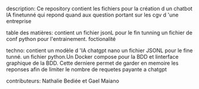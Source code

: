 description: Ce repository contient les fichiers pour la création d un chatbot IA finetunné qui repond quand aux question portant sur les cgv d 'une entreprise


table des matières: contient un fichier jsonL pour le fin tunning un fichier de conf python pour l'entrainement.
foctionalité

techno: contient un modèle d 'IA chatgpt nano un fichier JSONL pour le fine tunné. un fichier python.Un Docker compose pour la BDD et linterface graphique de la BDD. Cette derniere permet de garder en memoire les reponses afin de limiter le nombre de requetes payante a chatgpt


contributeurs: Nathalie Bediée et Gael Maiano


